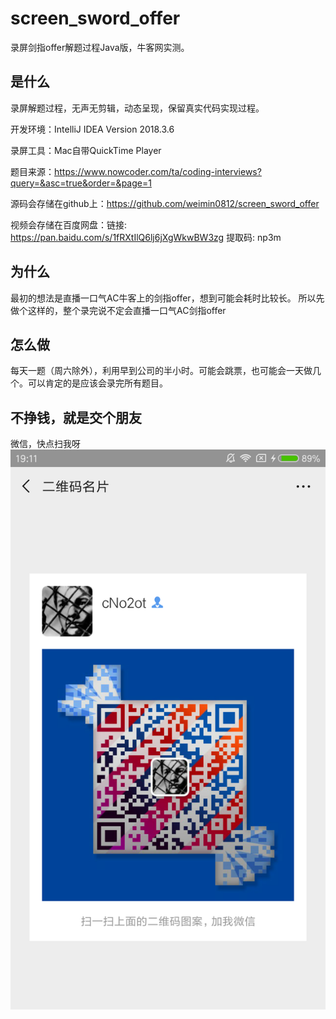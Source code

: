 # screen_sword_offer
录屏剑指offer解题过程Java版，牛客网实测。
## 是什么
录屏解题过程，无声无剪辑，动态呈现，保留真实代码实现过程。

开发环境：IntelliJ IDEA Version 2018.3.6

录屏工具：Mac自带QuickTime Player

题目来源：https://www.nowcoder.com/ta/coding-interviews?query=&asc=true&order=&page=1

源码会存储在github上：https://github.com/weimin0812/screen_sword_offer

视频会存储在百度网盘：链接: https://pan.baidu.com/s/1fRXtIlQ6lj6jXgWkwBW3zg 提取码: np3m 

## 为什么
最初的想法是直播一口气AC牛客上的剑指offer，想到可能会耗时比较长。
所以先做个这样的，整个录完说不定会直播一口气AC剑指offer
## 怎么做
每天一题（周六除外），利用早到公司的半小时。可能会跳票，也可能会一天做几个。可以肯定的是应该会录完所有题目。
## 不挣钱，就是交个朋友
微信，快点扫我呀
![](https://github.com/weimin0812/screen_sword_offer/blob/master/src/main/resource/wechat.png)
